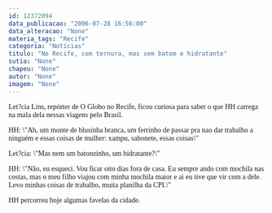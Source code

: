 ```yaml
---
id: 12372094
data_publicacao: "2006-07-28 16:56:00"
data_alteracao: "None"
materia_tags: "Recife"
categoria: "Notícias"
titulo: "No Recife, com ternura, mas sem batom e hidratante"
sutia: "None"
chapeu: "None"
autor: "None"
imagem: "None"
---
```

<p><P><FONT face=Verdana>Let?cia Lins, repórter de O Globo no Recife, ficou curiosa&nbsp;para saber o que HH carrega na mala dela nessas viagens pelo Brasil.</FONT></P></p>
<p><P><FONT face=Verdana>HH: \"Ah, um m</FONT><FONT face=Verdana>onte de blusinha branca, um ferrinho de passar pra nao dar trabalho a ninguém e essas coisas de mulher: xampu, sabonete, essas coisas\"</FONT></P></p>
<p><P><FONT face=Verdana>Let?cia: \"Mas nem um batonzinho, um hidratante?\"</FONT></P></p>
<p><P><FONT face=Verdana>HH: \"Não, eu esqueci. V</FONT><FONT face=\"Times New Roman\"><FONT face=Verdana>ou ficar oito dias fora de casa. Eu sempre ando com mochila nas costas, mas o meu filho viajou com minha mochila maior e ai eu tive que vir com a dele. Levo minhas coisas de trabalho, muita planilha da CPI.\"</FONT></FONT></P></p>
<p><P><FONT face=\"Times New Roman\"><FONT face=Verdana>HH percorreu hoje algumas favelas da cidade.</FONT></P></FONT> </p>
